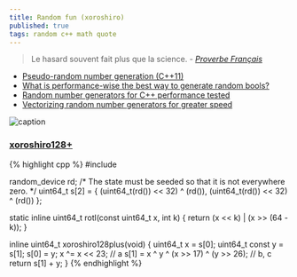 ```yaml
---
title: Random fun (xoroshiro)
published: true
tags: random c++ math quote
---
```

> Le hasard souvent fait plus que la science. - [_Proverbe Français_](https://citations.ouest-france.fr/citation-proverbe-francais/hasard-souvent-fait-science-80598.html)

- [Pseudo-random number generation (C++11)](http://en.cppreference.com/w/cpp/numeric/random)
- [What is performance-wise the best way to generate random bools?]( https://stackoverflow.com/a/35358644/51386)
- [Random number generators for C++ performance tested](https://thompsonsed.co.uk/random-number-generators-for-c-performance-tested)
- [Vectorizing random number generators for greater speed](https://lemire.me/blog/2018/06/07/vectorizing-random-number-generators-for-greater-speed-pcg-and-xorshift128-avx-512-edition/)

![caption](https://thompsonsed.co.uk/wp-content/uploads/2019/03/prng_perf.jpg) 

### [xoroshiro128+](http://xoroshiro.di.unimi.it/)

{% highlight cpp %}
#include <random>

random_device rd;
/* The state must be seeded so that it is not everywhere zero. */
uint64_t s[2] = { (uint64_t(rd()) << 32) ^ (rd()),
    (uint64_t(rd()) << 32) ^ (rd()) };

static inline uint64_t rotl(const uint64_t x, int k) {
	return (x << k) | (x >> (64 - k));
}

inline
uint64_t xoroshiro128plus(void) {
    uint64_t x = s[0];
    uint64_t const y = s[1];
    s[0] = y;
    x ^= x << 23; // a
    s[1] = x ^ y ^ (x >> 17) ^ (y >> 26); // b, c
    return s[1] + y;
}
{% endhighlight %}
